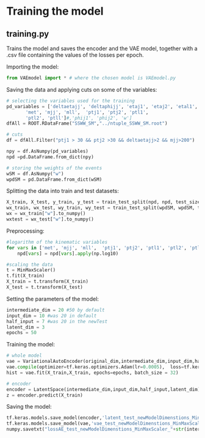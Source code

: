# Training the model

## training.py 
Trains the model and saves the encoder and the VAE model, together with a .csv file containing the values of the losses per epoch.  

Importing the model:
```python
from VAEmodel import * # where the chosen model is VAEmodel.py
```
Saving the data and applying cuts on some of the variables:
```python
# selecting the variables used for the training
pd_variables = ['deltaetajj', 'deltaphijj', 'etaj1', 'etaj2', 'etal1', 'etal2',
       'met', 'mjj', 'mll',  'ptj1', 'ptj2', 'ptl1',
       'ptl2', 'ptll']#,'phij1', 'phij2', 'w']
dfAll = ROOT.RDataFrame("SSWW_SM","../ntuple_SSWW_SM.root")

# cuts
df = dfAll.Filter("ptj1 > 30 && ptj2 >30 && deltaetajj>2 && mjj>200") 

npy = df.AsNumpy(pd_variables)
npd =pd.DataFrame.from_dict(npy)

# storing the weights of the events
wSM = df.AsNumpy("w")
wpdSM = pd.DataFrame.from_dict(wSM)
```
Splitting the data into train and test datasets:
```python
X_train, X_test, y_train, y_test = train_test_split(npd, npd, test_size=0.2, random_state=1)
wx_train, wx_test, wy_train, wy_test = train_test_split(wpdSM, wpdSM, test_size=0.2, random_state=1)
wx = wx_train["w"].to_numpy()
wxtest = wx_test["w"].to_numpy()
```
Preprocessing:
```python
#logarithm of the kinematic variables
for vars in ['met', 'mjj', 'mll',  'ptj1', 'ptj2', 'ptl1', 'ptl2', 'ptll']:
	npd[vars] = npd[vars].apply(np.log10)

#scaling the data
t = MinMaxScaler()
t.fit(X_train)
X_train = t.transform(X_train)
X_test = t.transform(X_test)
```
Setting the parameters of the model:
```python
intermediate_dim = 20 #50 by default
input_dim = 10 #was 20 in default
half_input = 7 #was 20 in the newTest
latent_dim = 3
epochs = 50
```
Training the model:
```python
# whole model
vae = VariationalAutoEncoder(original_dim,intermediate_dim,input_dim,half_input,latent_dim)  
vae.compile(optimizer=tf.keras.optimizers.Adam(lr=0.0005),  loss=tf.keras.losses.MeanSquaredError())
hist = vae.fit(X_train,X_train, epochs=epochs, batch_size = 32)
```
```python
# encoder
encoder = LatentSpace(intermediate_dim,input_dim,half_input,latent_dim)
z = encoder.predict(X_train)
```
Saving the model:
```python
tf.keras.models.save_model(encoder,'latent_test_newModelDimenstions_MinMaxScaler_'+str(intermediate_dim)+"_"+str(input_dim)+"_"+str(half_input)+"_"+str(latent_dim)+"_"+str(epochs))
tf.keras.models.save_model(vae,'vae_test_newModelDimenstions_MinMaxScaler_'+str(intermediate_dim)+"_"+str(input_dim)+"_"+str(half_input)+"_"+str(latent_dim)+"_"+str(epochs))
numpy.savetxt("lossAE_test_newModelDimenstions_MinMaxScaler_"+str(intermediate_dim)+"_"+str(input_dim)+"_"+str(half_input)+"_"+str(latent_dim)+"_"+str(epochs)+".csv", hist.history["loss"],delimiter=',')
```
